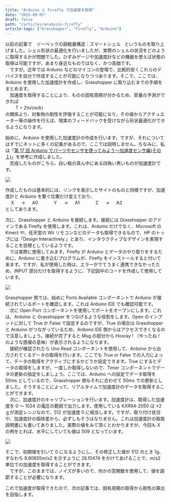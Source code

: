 ```yaml
---
title: "Arduino と Firefly で加速度を取得"
date: "2015-09-05"
draft: false
path: "/articles/aruduino-firefly"
article-tags: ["Grasshopper", "Firefly", "Arduino"]
---
```


以前の記事で　ゾーベックの超軽量構造：スマートシェル   というものを取り上げました。シェル形状の最適化を行いましたが、実際のシェルの状況をどのように取得するかが問題でした。ひずみゲージや加速度計などの機器を使えば状態の取得は可能ですが、あまり身近なものではなく、かつ高価です。  
　ですが、近年では Arduino などのマイコンの登場で、比較的安くこれらのデバイスを自分で作成することが可能になりつつあります。そこで、ここでは、Arduino を使用した加速度計を作成し、Grasshopper に取り込むまでの手順をまとめます。  
　加速度を取得することにより、ものの固有周期が分かるため、質量の予測ができれば  
　　 T = 2π√(m/k)  
の関係より、対象物の剛性を評価することが可能になり、その値からアクチュエーター等の操作を行えば、現実のフィードバックを受けながら形状最適化ができるようになります。

始めに、Arduino を使用した加速度計の作成を行います。ですが、それについてはすでにネットに多くの記事があるので、ここでは説明しません。ちなみに、私は「[第 17 回 Arduino でパーツやセンサを使ってみよう～加速度センサ編(その１)](http://deviceplus.jp/hobby/entry017/)」を参考に作成しました。  
　完成したものがこちら、白い板の真ん中にある四角い黒いものが加速度計です。

[![](http://1.bp.blogspot.com/-35HlAtn9pQY/VerzPQSDeXI/AAAAAAAAA20/NOk3HWMLXG8/s400/IMG_20150905_224850.JPG)](http://1.bp.blogspot.com/-35HlAtn9pQY/VerzPQSDeXI/AAAAAAAAA20/NOk3HWMLXG8/s1600/IMG_20150905_224850.JPG)

作成したものは基本的には、リンクを表示したサイトのものと同様ですが、加速度計と Arduino を繋ぐ位置だけ変えており、  
　 X 　 → 　 A0 　　　 Y 　 → 　 A1 　　　 Z 　 → 　 A2  
としてあります。

次に、Grasshopper と Arduino を接続します。接続には Grasshopper のアドインである Firefly を使用します。これは、Arduino だけでなく、Microsoft の Kinect や、任天堂の Wii リモコンなどのデータも取得できるもので、HP のトップには「Design Interactively.」とあり、インタラクティブなデザインを実現することを目標としているようです。  
　では実際に使用してみます。Firefly が Arduino とデータのやり取りをするために、Arduino に書き込むプログラムが、Firefly をインストールすると付いて来ます。ですが、私が使用した時は、エラーがでてうまく連携できなかったため、INPUT 部分だけを取得するように、下記図中のコードを作成して使用しています。

[![](http://4.bp.blogspot.com/-GaLR-xSAGXU/Ver3Zf4Yz2I/AAAAAAAAA3A/V33BLYXLDRs/s640/Uno%25E3%2581%258B%25E3%2582%2589%25E5%258A%25A0%25E9%2580%259F%25E5%25BA%25A6%25E5%258F%2596%25E5%25BE%2597.JPG)](http://4.bp.blogspot.com/-GaLR-xSAGXU/Ver3Zf4Yz2I/AAAAAAAAA3A/V33BLYXLDRs/s1600/Uno%25E3%2581%258B%25E3%2582%2589%25E5%258A%25A0%25E9%2580%259F%25E5%25BA%25A6%25E5%258F%2596%25E5%25BE%2597.JPG)

Grasshopper 側では、始めに Ports Available コンポーネントで Arduino が接続されているポートを確認します。これは Arduino IDE でも確認可能です。  
　次に Open Port コンポーネントを使用してポートをオープンにします。これは、Arduino と Grasshopper をつなげるような役割をします。Open のインプットに対して True か False で設定するのですが、True の場合は Grasshopper と Arduino がつながっているため、Arduino IDE 側からはアクセスできくなるので注意しましょう。接続が完了すると Msg の部分から Hooray ! （やったね！のような感嘆の意味）が表示されるようになります。  
　接続が確認されたら Uno Read コンポーネントを使用して、Arduino から出力されてくるデータの取得を行います。ここでも True or False での入力によって、データの取得をアクティブにするかどうか設定できます。True にするとデータの取得をしますが、一度しか取得しないので、Timer コンポーネントでデータの更新の指定をしましょう。ここでは、Arduino への設定でデータ取得を 50ms としているので、Grasshopper 側もそれに合わせて 50ms での更新としました。そうすることによって、リアルタイムで加速度計のデータを取得することができます。  
　次に、加速度計のキャリブレーションを行います。加速度計は、取得した加速度を 0 ～ 1024 の電圧の範囲で出力します。使用している KXR94-2050 は ±2 ｇが測定レンジなので、512 が加速度 0 に相当します。ですが、取り付け状況や、加速度計の個体差から、必ずしもそうはなりません。これは加速度計の取扱説明書にも書いてありました。実際の値をみて頂くとわかりますが、今回も X の例をとれば、水平にしていても値は 509 となっています。

[![](http://2.bp.blogspot.com/-pHzYHg3TabQ/VesA2qgkd5I/AAAAAAAAA3c/zf8b_vOGy1w/s640/%25E3%2582%25AD%25E3%2583%25A3%25E3%2583%25AA%25E3%2583%2596%25E3%2583%25AC%25E3%2583%25BC%25E3%2582%25B7%25E3%2583%25A7%25E3%2583%25B3%25E3%2581%25A8%25E7%25B5%2590%25E6%259E%259C.JPG)](http://2.bp.blogspot.com/-pHzYHg3TabQ/VesA2qgkd5I/AAAAAAAAA3c/zf8b_vOGy1w/s1600/%25E3%2582%25AD%25E3%2583%25A3%25E3%2583%25AA%25E3%2583%2596%25E3%2583%25AC%25E3%2583%25BC%25E3%2582%25B7%25E3%2583%25A7%25E3%2583%25B3%25E3%2581%25A8%25E7%25B5%2590%25E6%259E%259C.JPG)

そこで、初期値を引いて 0 になるようにし、その修正した値が 512 のとき 1g、すなわち 9.80655m/s2 を示すように 26.10474 をかけてあげることで、m/s2 単位での加速度を取得することができます。  
　ですが、このままでは、ノイズが多いので、何かの窓関数を使用して、値を調節することが必要になります。

これで加速度が取得できたので、次の記事では、固有周期の取得から剛性の算出を目指します。

